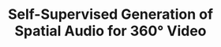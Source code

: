 ---
title:          Self-Supervised Generation of Spatial Audio for 360° Video
authors:        <b>Pedro Morgado</b>, Nuno Vasconcelos, Timothy Langlois and Oliver Wang
venue:          Advances in Neural Information Processing Systems (NIPS), Montreal, Canada, 2018.
year:           "2018-12"
thumbnail:      assets/publications/2018-spatialaudiogen/thumbnail.png
links:
    website:    https://pedro-morgado.github.io/spatialaudiogen/
    pdf:        assets/publications/2018-spatialaudiogen/paper.pdf
    arxiv:      https://arxiv.org/abs/1809.02587
    code:       https://github.com/pedro-morgado/spatialaudiogen
    data:       https://github.com/pedro-morgado/spatialaudiogen
    bibtex:     assets/publications/2018-spatialaudiogen/ref.txt
    poster:     assets/publications/2018-spatialaudiogen/poster.pdf
---